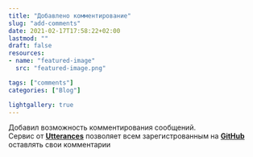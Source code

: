 ```yaml
---
title: "Добавлено комментирование"
slug: "add-comments"
date: 2021-02-17T17:58:22+02:00
lastmod: ""
draft: false
resources:
- name: "featured-image"
  src: "featured-image.png"

tags: ["comments"]
categories: ["Blog"]

lightgallery: true
---
```


Добавил возможность комментирования сообщений.  
Сервис от [**Utterances**](https://utteranc.es/) позволяет всем зарегистрованным на [**GitHub**](https://github.com/) оставлять свои комментарии